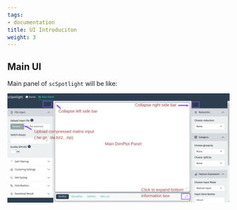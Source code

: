 ```yaml
---
tags:
- documentation
title: UI Introduciton
weight: 3
---
```


## Main UI

Main panel of `scSpotlight` will be like:

![](main_panel.png)
